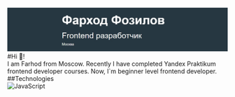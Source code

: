 ![header](https://github.com/FozilovFarhod/FozilovFarhod/blob/main/images/header-git.jpg)
#Hi 👋!  
I am Farhod from Moscow.  Recently I have completed Yandex Praktikum frontend developer courses.  Now, I`m beginner level frontend developer.
##Technologies  
![JavaScript](https://img.shields.io/badge/-JavaScript-f7e018?style=for-the-badge&logo=javascript)
